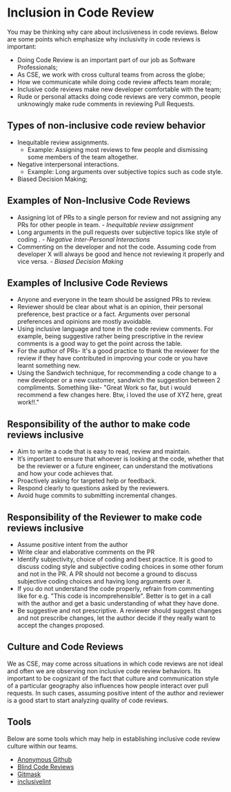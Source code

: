 # Inclusion in Code Review

You may be thinking why care about inclusiveness in code reviews. Below are some points which emphasize why inclusivity in code reviews is important:

* Doing Code Review is an important part of our job as Software Professionals;
* As CSE, we work with cross cultural teams from across the globe;
* How we communicate while doing code review affects team morale;
* Inclusive code reviews make new developer comfortable with the team;
* Rude or personal attacks doing code reviews are very common, people unknowingly make rude comments in reviewing Pull Requests.

## Types of non-inclusive code review behavior

* Inequitable review assignments.
  * Example: Assigning most reviews to few people and dismissing some members of the team altogether.
* Negative interpersonal interactions.
  * Example: Long arguments over subjective topics such as code style.
* Biased Decision Making;

## Examples of Non-Inclusive Code Reviews

* Assigning lot of PRs to a single person for review and not assigning any PRs for other people in team. - _Inequitable review assignment_
* Long arguments in the pull requests over subjective topics like style of coding . - _Negative Inter-Personal Interactions_
* Commenting on the developer and not the code. Assuming code from developer X will always be good and hence not reviewing it properly and vice versa. - _Biased Decision Making_

## Examples of Inclusive Code Reviews

* Anyone and everyone in the team should be assigned PRs to review.
* Reviewer should be clear about what is an opinion, their personal preference, best practice or a fact. Arguments over personal preferences and opinions are mostly avoidable.
* Using inclusive language and tone in the code review comments. For example, being suggestive rather being prescriptive in the review comments is a good way to get the point across the table.
* For the author of PRs- It's a good practice to thank the reviewer for the review if they have contributed in improving your code or you have learnt something new.
* Using the Sandwich technique, for recommending a code change to a new developer or a new customer, sandwich the suggestion between 2 compliments. Something like- "Great Work so far, but i would recommend a few changes here. Btw, i loved the use of XYZ here, great work!!."

## Responsibility of the author to make code reviews inclusive

* Aim to write a code that is easy to read, review and maintain.
* It’s important to ensure that whoever is looking at the code, whether that be the reviewer or a future engineer, can understand the motivations and how your code achieves that.
* Proactively asking for targeted help or feedback.
* Respond clearly to questions asked by the reviewers.
* Avoid huge commits to submitting incremental changes.

## Responsibility of the Reviewer to make code reviews inclusive

* Assume positive intent from the author
* Write clear and elaborative comments on the PR
* Identify subjectivity, choice of coding and best practice. It is good to discuss coding style and subjective coding choices in some other forum and not in the PR. A PR should not become a ground to discuss subjective coding choices and having long arguments over it.
* If you do not understand the code properly, refrain from commenting like for e.g. "This code is incomprehensible". Better is to get in a call with the author and get a basic understanding of what they have done.
* Be suggestive and not prescriptive. A reviewer should suggest changes and not prescribe changes, let the author decide if they really want to accept the changes proposed.

## Culture and Code Reviews

We as CSE, may come across situations in which code reviews are not ideal and often we are observing non inclusive code review behaviors. Its important to be cognizant of the fact that culture and communication style of a particular geography also influences how people interact over pull requests.
In such cases, assuming positive intent of the author and reviewer is a good start to start analyzing quality of code reviews.

## Tools

Below are some tools which may help in establishing inclusive code review culture within our teams.

* [Anonymous Github](https://github.com/tdurieux/anonymous_github)
* [Blind Code Reviews](https://github.com/zombie/blind-reviews)
* [Gitmask](https://www.gitmask.com)
* [inclusivelint](https://github.com/inclusivelint)
